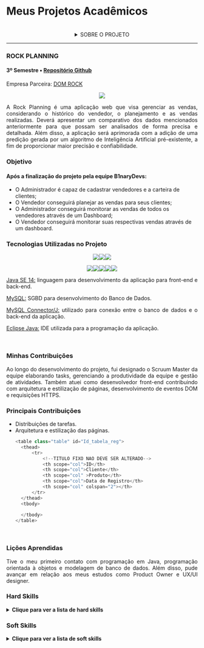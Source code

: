 # Meus Projetos Acadêmicos

<div align='center'>

<br>

<details>
  
<summary> SOBRE O PROJETO </summary>  

<div align='start'>
  
#### A Rock Planning é uma aplicação web que visa gerenciar as vendas, considerando o histórico do vendedor, o planejamento e as vendas realizadas. Deverá apresentar um comparativo dos dados mencionados anteriormente para que possam ser analisados de forma precisa e detalhada. Além disso, a aplicação será aprimorada com a adição de uma predição gerada por um algoritmo de Inteligência Artificial pré-existente, a fim de proporcionar maior precisão e confiabilidade.

</div>

#### teste
  
</summary>  

</details>

</div>

------------------

<div class="semestre3">
<h3>ROCK PLANNING</h3>
  
<h4>3º Semestre • <a href="https://github.com/B1nary-Devs/DOM-ROCK">Repositório Github</a></h4>
<p align="justify">Empresa Parceira: <a href="https://www.domrock.net/">DOM ROCK</a></p>

<p align="center"><img src="https://github.com/WallaceHS20/Bertoti---Engenharia-de-Software/assets/101594950/cede74e7-daaa-454b-ba81-e2775b8713a1" widht="20%"></img>

<p align="justify"> A Rock Planning é uma aplicação web que visa gerenciar as vendas, considerando o histórico do vendedor, o planejamento e as vendas realizadas. Deverá apresentar um comparativo dos dados mencionados anteriormente para que possam ser analisados de forma precisa e detalhada. Além disso, a aplicação será aprimorada com a adição de uma predição gerada por um algoritmo de Inteligência Artificial pré-existente, a fim de proporcionar maior precisão e confiabilidade.</p>

<h3> <a name="Objetivo">Objetivo</a> </h3>

#### Após a finalização do projeto pela equipe B1naryDevs:
* O Administrador é capaz de cadastrar vendedores e a carteira de clientes;
* O Vendedor conseguirá planejar as vendas para seus clientes;
* O Administrador conseguirá monitorar as vendas de todos os vendedores através de um Dashboard;
* O Vendedor conseguirá monitorar suas respectivas vendas através de um dashboard.

<h3>Tecnologias Utilizadas no Projeto</h3>

<div align='center'>

<img src="https://img.shields.io/badge/Java-ED8B00?style=for-the-badge&logo=java&logoColor=white" target="_blank"><img src="https://img.shields.io/badge/MySQL-00000F?style=for-the-badge&logo=mysql&logoColor=white" target="_blank"><img src="https://img.shields.io/badge/Spring-6DB33F?style=for-the-badge&logo=spring&logoColor=white">

<img src="https://img.shields.io/badge/JavaScript-F7DF1E?style=for-the-badge&logo=javascript&logoColor=black" target="_blank"><img src="https://img.shields.io/badge/CSS3-1572B6?style=for-the-badge&logo=css3&logoColor=white" target="_blank"><img src="https://img.shields.io/badge/HTML5-E34F26?style=for-the-badge&logo=html5&logoColor=white" target="_blank"><img src="https://img.shields.io/badge/Bootstrap-563D7C?style=for-the-badge&logo=bootstrap&logoColor=white" target="_blank"><img src="https://img.shields.io/badge/IntelliJ_IDEA-000000.svg?style=for-the-badge&logo=intellij-idea&logoColor=white" target="_blank">

</div>

<p align="justify"><a href="https://www.java.com/pt-BR/">Java SE 14:</a> linguagem para desenvolvimento da aplicação para front-end e back-end.</p>
<p align="justify"><a href="https://www.mysql.com/">MySQL:</a> SGBD para desenvolvimento do Banco de Dados.</p>
<p align="justify"><a href="https://dev.mysql.com/downloads/connector/j/">MySQL Connector/J:</a> utilizado para conexão entre o banco de dados e o back-end da aplicação.</p>
<p align="justify"><a href="https://www.eclipse.org/downloads/packages/release/oxygen/3a/eclipse-ide-java-developers">Eclipse Java:</a> IDE utilizada para a programação da aplicação.</p>
<br>
<h3>Minhas Contribuições</h3>
<p align="justify">Ao longo do desenvolvimento do projeto, fui designado o Scruum Master da equipe elaborando tasks, gerenciando a produtividade da equipe e gestão de atividades. Também atuei como desenvolvedor front-end contribuindo com arquitetura e estilização de páginas, desenvolvimento de eventos DOM e requisições HTTPS.</p>

### Principais Contribuições
<ul>
  <li>Distribuições de tarefas.</li>
  <li>Arquitetura e estilização das páginas.</li>
  
  ~~~javascript
<table class="table" id="Id_tabela_reg">
    <thead>
        <tr>
            <!--TITULO FIXO NAO DEVE SER ALTERADO-->
            <th scope="col">ID</th>
            <th scope="col">Cliente</th>
            <th scope="col" >Produto</th>
            <th scope="col">Data de Registro</th>
            <th scope="col" colspan="2"></th>
        </tr>
    </thead>
    <tbody>
    
    </tbody>
  </table>
  ~~~
</ul>
<br>
<h3>Lições Aprendidas </h3>
<p align="justify">Tive o meu primeiro contato com programação em Java, programação orientada à objetos e modelagem de banco de dados. Além disso, pude avançar em relação aos meus estudos como Product Owner e UX/UI designer.</p>
<h3>Hard Skills </h3>
<details>
  <summary><b>Clique para ver a lista de hard skills</b></summary>
  <br>
  <table align="center">
    <tr>
      <th width="300px">Tecnologia/Metodologia</th>
      <th width="300px">Classificação</th>
    </tr>
    <tr>
      <td>Java</td>
      <td>★★★★☆☆☆☆☆☆</td>
    </tr>
    <tr>
      <td>Front-end</td>
      <td>★★★☆☆☆☆☆☆☆</td>
    </tr>
    <tr>
      <td>Modelagem de Banco de Dados</td>
      <td>★★★★☆☆☆☆☆☆</td>
    </tr>
    <tr>
      <td>MySQL</td>
      <td>★★★★★☆☆☆☆☆</td>
    </tr>
    <tr>
      <td>Figma</td>
      <td>★★★★★☆☆☆☆☆</td>
    </tr>
    <tr>
      <td>Scrum - Product Owner</td>
      <td>★★★★★☆☆☆☆☆</td>
    </tr>
    <tr>
      <td>UX/UI design</td>
      <td>★★★★☆☆☆☆☆☆</td>
    </tr>
  </table>
</details>
<h3>Soft Skills </h3>
<details>
<summary><b>Clique para ver a lista de soft skills</b></summary>
  <br>
  <table align="center">
    <tr>
      <th width="300px">Habilidade</th>
      <th width="300px">Classificação</th>
    </tr>
    <tr>
      <td>Proatividade</td>
      <td>★★★★★★☆☆☆☆</td>
    </tr>
    <tr>
      <td>Visão de Negócio</td>
      <td>★★★★★★☆☆☆☆</td>
    </tr>
    <tr>
      <td>Comunicação Assertiva</td>
      <td>★★★★★★☆☆☆☆</td>
    </tr>
    <tr>
      <td>Empatia</td>
      <td>★★★★★★☆☆☆☆</td>
    </tr>
    <tr>
      <td>Inteligência Emocional</td>
      <td>★★★★★★☆☆☆☆</td>
    </tr>
    <tr>
      <td>Organização e Planejamento</td>
      <td>★★★★★★☆☆☆☆</td
